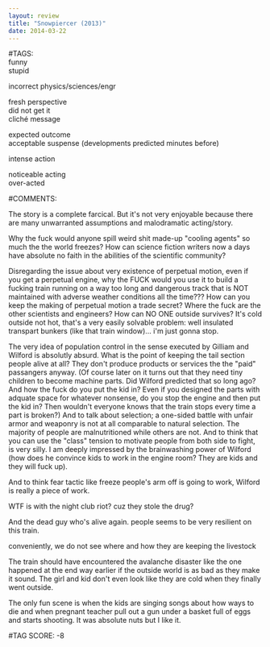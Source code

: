 ```yaml
---  
layout: review  
title: "Snowpiercer (2013)"  
date: 2014-03-22  
---  
```

  
#TAGS:  
funny  
stupid  
  
incorrect physics/sciences/engr  
  
fresh perspective  
did not get it  
cliché message  
  
expected outcome  
acceptable suspense (developments predicted minutes before)  
  
intense action  
  
noticeable acting  
over-acted  
  
#COMMENTS:  
  
The story is a complete farcical. But it's not very enjoyable because there are many unwarranted assumptions and malodramatic acting/story.  
  
Why the fuck would anyone spill weird shit made-up "cooling agents" so much the the world freezes? How can science fiction writers now a days have absolute no faith in the abilities of the scientific community?  
  
Disregarding the issue about very existence of perpetual motion, even if you get a perpetual engine, why the FUCK would you use it to build a fucking train running on a way too long and dangerous track that is NOT maintained with adverse weather conditions all the time??? How can you keep the making of perpetual motion a trade secret? Where the fuck are the other scientists and engineers? How can NO ONE outside survives? It's cold outside not hot, that's a very easily solvable problem: well insulated transpart bunkers (like that train window)... i'm just gonna stop.  
  
The very idea of population control in the sense executed by Gilliam and Wilford is absolutly absurd. What is the point of keeping the tail section people alive at all? They don't produce products or services the the "paid" passangers anyway. (Of course later on it turns out that they need tiny children to become machine parts. Did Wilford predicted that so long ago? And how the fuck do you put the kid in? Even if you designed the parts with adquate space for whatever nonsense, do you stop the engine and then put the kid in? Then wouldn't everyone knows that the train stops every time a part is broken?) And to talk about selection; a one-sided battle with unfair armor and weaponry is not at all comparable to natural selection. The majority of people are malnutritioned while others are not. And to think that you can use the "class" tension to motivate people from both side to fight, is very silly. I am deeply impressed by the brainwashing power of Wilford (how does he convince kids to work in the engine room? They are kids and they will fuck up).  
  
And to think fear tactic like freeze people's arm off is going to work, Wilford is really a piece of work.  
  
WTF is with the night club riot? cuz they stole the drug?  
  
And the dead guy who's alive again. people seems to be very resilient on this train.  
  
conveniently, we do not see where and how they are keeping the livestock  
  
The train should have encountered the avalanche disaster like the one happened at the end way earlier if the outside world is as bad as they make it sound. The girl and kid don't even look like they are cold when they finally went outside.  
  
The only fun scene is when the kids are singing songs about how ways to die and when pregnant teacher pull out a gun under a basket full of eggs and starts shooting. It was absolute nuts but I like it.  
  
  
  
  
  
#TAG SCORE: -8  
